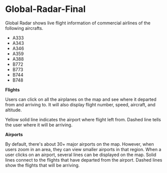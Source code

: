 # Global-Radar-Final

Global Radar shows live flight information of commercial airlines of the following aircrafts. 
- A333
- A343
- A346
- A359
- A388
- B772
- B773
- B744
- B748

__Flights__

Users can click on all the airplanes on the map and see where it departed from and arriving to. 
It will also display flight number, speed, aircraft, and altitude.



Yellow solid line indicates the airport where flight left from. Dashed line tells the user where it will be arriving.

__Airports__

By default, there's about 30+ major airports on the map. However, when users zoom in an area, they can view smaller airports 
in that region. When a user clicks on an airport, several lines can be displayed on the map. Solid lines connect to the flights that
have departed from the airport. Dashed lines show the flights that will be arriving.
